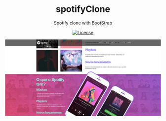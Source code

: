 <h1 align="center">
  spotifyClone
</h1>

<p align="center">Spotify clone with BootStrap</p>

<p align="center">
  <a href="https://opensource.org/licenses/MIT" >
    <img alt="License" src="https://img.shields.io/badge/license-MIT-%23F8952D">
  </a>
</p>



<div align="center">
  <img src="./imagens/page.png" alt="page screenshot" width="900"> 
</div>

